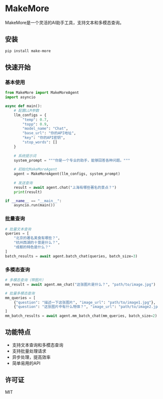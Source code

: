 # MakeMore

MakeMore是一个灵活的AI助手工具，支持文本和多模态查询。

## 安装

```bash
pip install make-more
```

## 快速开始

### 基本使用

```python
from MakeMore import MakeMoreAgent
import asyncio

async def main():
    # 配置LLM参数
    llm_configs = {
        "temp": 0.7,
        "topp": 0.9,
        "model_name": "Chat",
        "base_url": "你的API地址",
        "key": "你的API密钥",
        "stop_words": []
    }
    
    # 系统提示词
    system_prompt = """你是一个专业的助手，能够回答各种问题。"""
    
    # 初始化MakeMoreAgent
    agent = MakeMoreAgent(llm_configs, system_prompt)
    
    # 发送查询
    result = await agent.chat("上海有哪些著名的景点？")
    print(result)

if __name__ == "__main__":
    asyncio.run(main())
```

### 批量查询

```python
# 批量文本查询
queries = [
    "北京的著名美食有哪些？",
    "杭州西湖的十景是什么？",
    "成都的特色是什么？"
]
batch_results = await agent.batch_chat(queries, batch_size=3)
```

### 多模态查询

```python
# 多模态查询（带图片）
mm_result = await agent.mm_chat("这张图片是什么？", "path/to/image.jpg")

# 批量多模态查询
mm_queries = [
    {"question": "描述一下这张图片", "image_url": "path/to/image1.jpg"},
    {"question": "这张图片中有什么物体？", "image_url": "path/to/image2.jpg"}
]
mm_batch_results = await agent.mm_batch_chat(mm_queries, batch_size=2)
```

## 功能特点

- 支持文本查询和多模态查询
- 支持批量处理请求
- 异步处理，提高效率
- 简单易用的API

## 许可证

MIT 